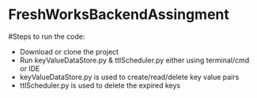 # FreshWorksBackendAssingment

#Steps to run the code:
  - Download or clone the project
  - Run keyValueDataStore.py & ttlScheduler.py either using terminal/cmd or IDE
  - keyValueDataStore.py is used to create/read/delete key value pairs
  - ttlScheduler.py is used to delete the expired keys
